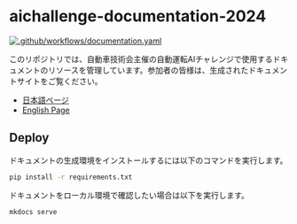# aichallenge-documentation-2024

[![.github/workflows/documentation.yaml](https://github.com/AutomotiveAIChallenge/aichallenge-documentation-2024/actions/workflows/documentation.yaml/badge.svg?branch=main)](https://github.com/AutomotiveAIChallenge/aichallenge-documentation-2024/actions/workflows/documentation.yaml)

このリポジトリでは、自動車技術会主催の自動運転AIチャレンジで使用するドキュメントのリソースを管理しています。参加者の皆様は、生成されたドキュメントサイトをご覧ください。

- [日本語ページ](https://automotiveaichallenge.github.io/aichallenge-documentation-2024/)
- [English Page](https://automotiveaichallenge.github.io/aichallenge-documentation-2024/en/)

## Deploy

ドキュメントの生成環境をインストールするには以下のコマンドを実行します。

```bash
pip install -r requirements.txt
```

ドキュメントをローカル環境で確認したい場合は以下を実行します。

```bash
mkdocs serve
```